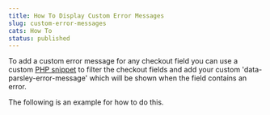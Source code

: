 ```yaml
---
title: How To Display Custom Error Messages
slug: custom-error-messages
cats: How To
status: published
---
```



  <p>
    To add a custom error message for any checkout field you can use a custom <a href="https://www.checkoutwc.com/documentation/how-to-add-a-custom-php-snippet">PHP snippet</a> to filter the checkout fields and add your custom 'data-parsley-error-message'&nbsp;which will be shown when the field contains an error.
  </p>
  <p>
    The following is an example for how to do this.
  </p>
  <script src="https://gist.github.com/EldonYoder/5d56e3876c174a47b6933d748e465232.js" type="text/javascript"></script>
